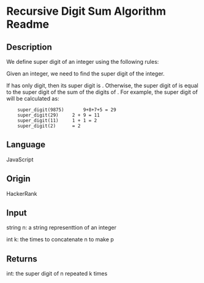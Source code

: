 # Recursive Digit Sum Algorithm Readme

## Description

We define super digit of an integer  using the following rules:

Given an integer, we need to find the super digit of the integer.

If  has only  digit, then its super digit is .
Otherwise, the super digit of  is equal to the super digit of the sum of the digits of .
For example, the super digit of  will be calculated as:
```
    super_digit(9875)   	9+8+7+5 = 29 
	super_digit(29) 	2 + 9 = 11
	super_digit(11)		1 + 1 = 2
	super_digit(2)		= 2  
```

## Language

JavaScript

## Origin

HackerRank

## Input

string n: a string representtion of an integer

int k: the times to concatenate n to make p

## Returns

int: the super digit of n repeated k times
